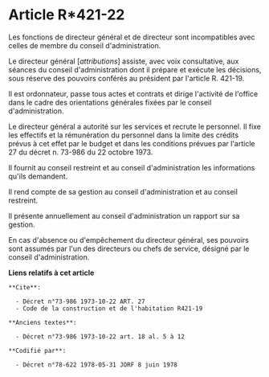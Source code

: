 # Article R*421-22

Les fonctions de directeur général et de directeur sont incompatibles avec celles de membre du conseil d'administration.

Le directeur général [*attributions*] assiste, avec voix consultative, aux séances du conseil d'administration dont il
prépare et exécute les décisions, sous réserve des pouvoirs conférés au président par l'article R. 421-19.

Il est ordonnateur, passe tous actes et contrats et dirige l'activité de l'office dans le cadre des orientations générales
fixées par le conseil d'administration.

Le directeur général a autorité sur les services et recrute le personnel. Il fixe les effectifs et la rémunération du
personnel dans la limite des crédits prévus à cet effet par le budget et dans les conditions prévues par l'article 27 du
décret n. 73-986 du 22 octobre 1973.

Il fournit au conseil restreint et au conseil d'administration les informations qu'ils demandent.

Il rend compte de sa gestion au conseil d'administration et au conseil restreint.

Il présente annuellement au conseil d'administration un rapport sur sa gestion.

En cas d'absence ou d'empêchement du directeur général, ses pouvoirs sont assumés par l'un des directeurs ou chefs de
service, désigné par le conseil d'administration.

**Liens relatifs à cet article**

	**Cite**:

	  - Décret n°73-986 1973-10-22 ART. 27
	  - Code de la construction et de l'habitation R421-19

	**Anciens textes**:

	  - Décret n°73-986 1973-10-22 art. 18 al. 5 à 12

	**Codifié par**:

	  - Décret n°78-622 1978-05-31 JORF 8 juin 1978
